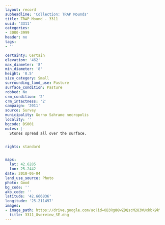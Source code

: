 ```yaml
---
layout: record
subheadline: 'Collection: TRAP Mounds'
title: TRAP Mound - 3311
uuid: '3311'
categories:
- 3000-3999
header: no
tags:
- ''

certainty: Certain
elevation: '462'
max_diameter: '8'
min_diameter: '8'
height: '0.5'
size_category: Small
surrounding_land_use: Pasture
surface_condition: Pasture
robbed: No
crm_condition: '2'
crm_intactness: '2'
campaign: '2011'
source: Survey
municipality: Gorno Sahrane necropolis
locality: ''
bgcode: DS001
notes: |-
  Stones spread all over the surface.


rights: standard


maps:
  lat: 42.6285
  lon: 25.2442
date: 2018-06-04
land_use_source: Photo
photo: Good
bg_code: ''
akb_code: ''
latitude: '42.666836'
longitude: '25.211497'
images:
- image_path: https://drive.google.com/uc?id=0B3Rg88wZDQscM283WUxkbk9kYUE
  title: 3311_Overview_SE.dng
---
```

